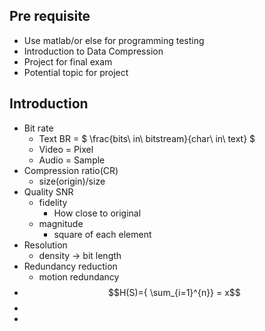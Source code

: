 ## Pre requisite

- Use matlab/or else for programming testing
- Introduction to Data Compression
- Project for final exam
- Potential topic for project

## Introduction

- Bit rate
  - Text BR = $ \frac{bits\ in\ bitstream}{char\ in\ text} $
  - Video = Pixel
  - Audio = Sample
- Compression ratio(CR)
  - size(origin)/size
- Quality SNR
  - fidelity
    - How close to original
  - magnitude
    - square of each element
- Resolution
  - density -> bit length
- Redundancy reduction
  - motion redundancy
- $$H(S)={ \sum_{i=1}^{n}} = x$$
- 
-  



